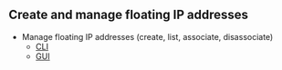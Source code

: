 ## Create and manage floating IP addresses

  * Manage floating IP addresses (create, list, associate, disassociate)
    * [CLI](https://docs.openstack.org/nova/latest/user/manage-ip-addresses.html)
    * [GUI](https://computingforgeeks.com/how-to-assign-floating-ip-to-openstack-instance/)
